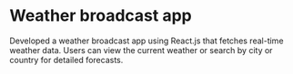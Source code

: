 # Weather broadcast app

Developed a weather broadcast app using React.js that fetches real-time weather data. Users can view the current weather or search by city or country for detailed forecasts.
